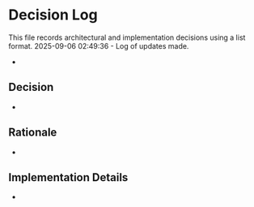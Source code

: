 # Decision Log

This file records architectural and implementation decisions using a list format.
2025-09-06 02:49:36 - Log of updates made.

-

## Decision

-

## Rationale

-

## Implementation Details

-
